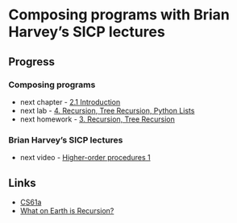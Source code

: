 # Composing programs with Brian Harvey’s SICP lectures

## Progress

### Composing programs

- next chapter - [2.1   Introduction](https://composingprograms.com/pages/21-introduction.html)
- next lab - [4. Recursion, Tree Recursion, Python Lists](https://inst.eecs.berkeley.edu/~cs61a/fa21/lab/lab04)
- next homework - [3. Recursion, Tree Recursion](https://inst.eecs.berkeley.edu/~cs61a/fa21/hw/hw03)

### Brian Harvey’s SICP lectures
-	next video - [Higher-order procedures 1](https://archive.org/details/ucberkeley_webcast_ogIGxEzvnSE)

## Links

- [CS61a](https://cs61a.org/)
- [What on Earth is Recursion?](https://youtu.be/Mv9NEXX1VHc)
